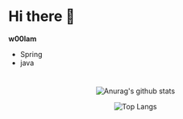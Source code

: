 # Hi there 👋

**w00lam**

- Spring 
- java
 #
 <div align="center">
 
![Anurag's github stats](https://github-readme-stats.vercel.app/api?username=w00lam&show_icons=true&theme=tokyonight)

![Top Langs](https://github-readme-stats.vercel.app/api/top-langs/?username=w00lam&layout=compact&theme=tokyonight)
 
</div>
